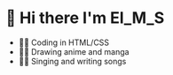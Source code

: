 # 👋 Hi there I'm El_M_S
+ 🧑‍💻 Coding in HTML/CSS
+ 👨‍🎨 Drawing anime and manga
+ 👨‍🎤 Singing and writing songs